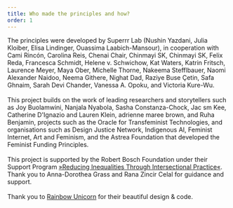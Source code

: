```yaml
---
title: Who made the principles and how?
order: 1
---
```

The principles were developed by Superrr Lab (Nushin Yazdani, Julia Kloiber, Elisa Lindinger, Ouassima Laabich-Mansour), in cooperation with Cami Rincón, Carolina Reis, Chenai Chair, Chinmayi SK, Chinmayi SK, Felix Reda, Francesca Schmidt, Helene v. Schwichow, Kat Waters, Katrin Fritsch, Laurence Meyer, Maya Ober, Michelle Thorne, Nakeema Stefflbauer, Naomi Alexander Naidoo, Neema Githere, Nighat Dad, Raziye Buse Çetin, Safa Ghnaim, Sarah Devi Chander, Vanessa A. Opoku, and Victoria Kure-Wu.<br>
<br>
This project builds on the work of leading researchers and storytellers such as Joy Buolamwini, Nanjala Nyabola, Sasha Constanza-Chock, Jac sm Kee, Catherine D'Ignazio and Lauren Klein, adrienne maree brown, and Ruha Benjamin, projects such as the Oracle for Transfeminist Technologies, and organisations such as Design Justice Network, Indigenous AI, Feminist Internet, Art and Feminism, and the Astrea Foundation that developed the Feminist Funding Principles.<br>
<br>
This project is supported by the Robert Bosch Foundation under their Support Program [»Reducing Inequalities Through Intersectional Practice«](https://www.bosch-stiftung.de/en/project/support-program-reducing-inequalities-through-intersectional-practice). Thank you to Anna-Dorothea Grass and Rana Zincir Celal for guidance and support.<br>
<br>
Thank you to [Rainbow Unicorn](https://rainbow-unicorn.com/) for their beautiful design & code.<br>







